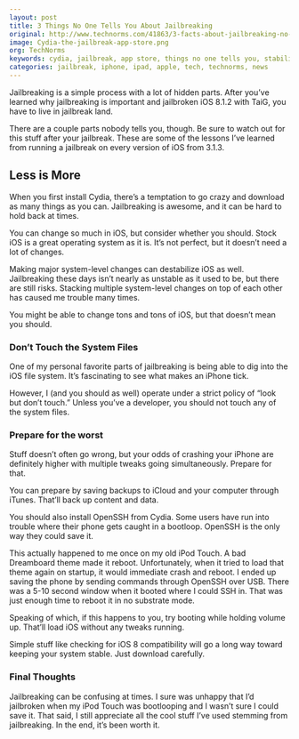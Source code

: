 ```yaml
---
layout: post
title: 3 Things No One Tells You About Jailbreaking
original: http://www.technorms.com/41863/3-facts-about-jailbreaking-no-one-tells-you
image: Cydia-the-jailbreak-app-store.png
org: TechNorms
keywords: cydia, jailbreak, app store, things no one tells you, stability, hacking
categories: jailbreak, iphone, ipad, apple, tech, technorms, news
---
```


Jailbreaking is a simple process with a lot of hidden parts. After you’ve learned why jailbreaking is important and jailbroken iOS 8.1.2 with TaiG, you have to live in jailbreak land. 

<!--break-->

There are a couple parts nobody tells you, though. Be sure to watch out for this stuff after your jailbreak. These are some of the lessons I’ve learned from running a jailbreak on every version of iOS from 3.1.3. 

## Less is More

When you first install Cydia, there’s a temptation to go crazy and download as many things as you can. Jailbreaking is awesome, and it can be hard to hold back at times. 

You can change so much in iOS, but consider whether you should. Stock iOS is a great operating system as it is. It’s not perfect, but it doesn’t need a lot of changes. 

Making major system-level changes can destabilize iOS as well. Jailbreaking these days isn’t nearly as unstable as it used to be, but there are still risks. Stacking multiple system-level changes on top of each other has caused me trouble many times.

You might be able to change tons and tons of iOS, but that doesn’t mean you should. 

### Don’t Touch the System Files

One of my personal favorite parts of jailbreaking is being able to dig into the iOS file system. It’s fascinating to see what makes an iPhone tick. 

However, I (and you should as well) operate under a strict policy of “look but don’t touch.” Unless you’ve a developer, you should not touch any of the system files. 

### Prepare for the worst

Stuff doesn’t often go wrong, but your odds of crashing your iPhone are definitely higher with multiple tweaks going simultaneously. Prepare for that.

You can prepare by saving backups to iCloud and your computer through iTunes. That’ll back up content and data. 

You should also install OpenSSH from Cydia. Some users have run into trouble where their phone gets caught in a bootloop. OpenSSH is the only way they could save it.

This actually happened to me once on my old iPod Touch. A bad Dreamboard theme made it reboot. Unfortunately, when it tried to load that theme again on startup, it would immediate crash and reboot. I ended up saving the phone by sending commands through OpenSSH over USB. There was a 5-10 second window when it booted where I could SSH in. That was just enough time to reboot it in no substrate mode.

Speaking of which, if this happens to you, try booting while holding volume up. That’ll load iOS without any tweaks running. 

Simple stuff like checking for iOS 8 compatibility will go a long way toward keeping your system stable. Just download carefully. 

### Final Thoughts

Jailbreaking can be confusing at times. I sure was unhappy that I’d jailbroken when my iPod Touch was bootlooping and I wasn’t sure I could save it. That said, I still appreciate all the cool stuff I’ve used stemming from jailbreaking. In the end, it’s been worth it. 